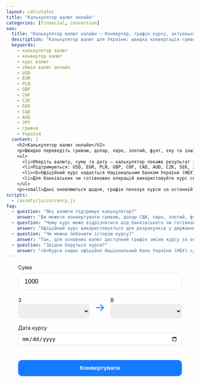 ```yaml
---
layout: calculator
title: "Калькулятор валют онлайн"
categories: [financial, conversion]
seo:
  title: "Калькулятор валют онлайн — Конвертер, графік курсу, актуальні розрахунки | kalkulator.com.ua"
  description: "Калькулятор валют для України: швидка конвертація гривні, долара, євро, злотого, фунта та інших валют. Оперативний розрахунок, історія і графік курсу, офіційні джерела."
  keywords:
    - калькулятор валют
    - конвертер валют
    - курс валют
    - обмін валют онлайн
    - USD
    - EUR
    - PLN
    - GBP
    - CHF
    - CZK
    - SEK
    - CAD
    - AUD
    - JPY
    - гривня
    - Україна
  content: |
    <h2>Калькулятор валют онлайн</h2>
    <p>Швидко переведіть гривню, долар, євро, злотий, фунт, єну та інші популярні валюти онлайн. Калькулятор розраховує суму автоматично та показує графік зміни курсу за останній місяць.</p>
    <ul>
      <li>Оберіть валюту, суму та дату — калькулятор покаже результат і динаміку курсу.</li>
      <li>Підтримуються: USD, EUR, PLN, GBP, CHF, CAD, AUD, CZK, SEK, JPY.</li>
      <li><b>Офіційний курс надається Національним банком України (НБУ).</b></li>
      <li>Для банківських чи готівкових операцій використовуйте курс свого банку.</li>
    </ul>
    <p><small>Дані оновлюються щодня, графік показує курси за останній місяць.</small></p>
scripts:
  - /assets/js/currency.js
faq:
  - question: "Які валюти підтримує калькулятор?"
    answer: "Ви можете конвертувати гривню, долар США, євро, злотий, фунт стерлінгів, франк, долар Канади, Австралії, чеську та шведську крони, японську єну."
  - question: "Чому курс може відрізнятися від банківського чи готівкового?"
    answer: "Офіційний курс використовується для розрахунків у державних органах, але банки та обмінники можуть встановлювати свої курси."
  - question: "Чи можна побачити історію курсу?"
    answer: "Так, для основних валют доступний графік зміни курсу за останні 30 днів."
  - question: "Звідки беруться курси?"
    answer: "<b>Курси надає офіційно Національний банк України (НБУ).</b> Ми не є банком і не здійснюємо фінансових операцій."
---
```


<form id="currency-form" autocomplete="off" style="max-width:440px;margin:0 auto;">
  <label for="currency-amount" style="display:block;margin-bottom:0.5em;">Сума</label>
  <input type="number" id="currency-amount" min="0" step="any" value="1000" required style="width:100%;padding:0.7em 1em;font-size:1.18em;border-radius:9px;border:1.5px solid #e0e0e0;margin-bottom:1.1em;">

  <div style="display:flex;gap:1em;align-items:center;justify-content:space-between;margin-bottom:1.2em;">
    <div style="flex:1;">
      <label for="currency-from" style="display:block;margin-bottom:0.25em;">З</label>
      <select id="currency-from" required style="width:100%;padding:0.6em 0.8em;border-radius:8px;font-size:1em;border:1.5px solid #e0e0e0;"></select>
    </div>
    <span style="font-size:2.1em;line-height:1;color:#157aff;">→</span>
    <div style="flex:1;">
      <label for="currency-to" style="display:block;margin-bottom:0.25em;">В</label>
      <select id="currency-to" required style="width:100%;padding:0.6em 0.8em;border-radius:8px;font-size:1em;border:1.5px solid #e0e0e0;"></select>
    </div>
  </div>

  <label for="currency-date" style="display:block;margin-bottom:0.4em;">Дата курсу</label>
  <input type="date" id="currency-date" max="{{ 'now' | date: '%Y-%m-%d' }}" style="padding:0.45em 0.7em;font-size:1em;border-radius:8px;border:1.5px solid #e0e0e0;margin-bottom:1.2em;width:100%;">

  <button type="submit" style="margin-top:0.6em;width:100%;padding:0.8em;font-size:1.11em;border-radius:10px;background:#157aff;color:#fff;font-weight:600;border:none;box-shadow:0 2px 8px 0 rgba(60,60,60,0.07);transition:background 0.15s;">Конвертувати</button>
</form>

<div id="currency-result" class="result" style="margin-top:1.4em;min-height:2.2em;"></div>

<div id="currency-chart-block" style="margin-top:2em; display:none; max-width:480px;margin-left:auto;margin-right:auto;">
  <h3 style="margin-bottom:0.7em;text-align:center;">Графік зміни курсу</h3>
  <canvas id="currency-chart" width="100%" height="320"></canvas>
</div>
